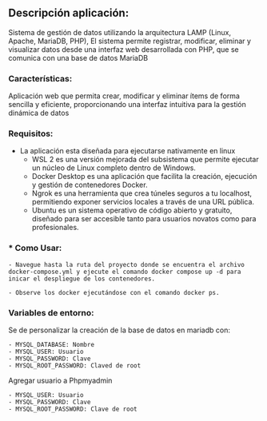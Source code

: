 ## Descripción aplicación:
Sistema de gestión de datos utilizando la arquitectura LAMP (Linux, Apache, MariaDB, PHP), El sistema permite registrar, modificar, eliminar y visualizar datos desde una interfaz web desarrollada con PHP, que se comunica con una base de datos MariaDB
### Características:
Aplicación web que permita crear, modificar y eliminar ítems de forma sencilla y eficiente, proporcionando una interfaz intuitiva para la gestión dinámica de datos
### Requisitos:
* La aplicación esta diseñada para ejecutarse nativamente en linux 
    - WSL 2 es una versión mejorada del subsistema que permite ejecutar un núcleo de Linux completo dentro de Windows. 
    - Docker Desktop es una aplicación que facilita la creación, ejecución y gestión de contenedores Docker. 
    - Ngrok es una herramienta que crea túneles seguros a tu localhost, permitiendo exponer servicios locales a través de una URL pública. 
    - Ubuntu es un sistema operativo de código abierto y gratuito, diseñado para ser accesible tanto para usuarios novatos como para profesionales.

### * Como Usar:

    - Navegue hasta la ruta del proyecto donde se encuentra el archivo docker-compose.yml y ejecute el comando docker compose up -d para inicar el despliegue de los contenedores.

    - Observe los docker ejecutándose con el comando docker ps.

### Variables de entorno:

Se de personalizar la creación de la base de datos en mariadb con:

    - MYSQL_DATABASE: Nombre 
    - MYSQL_USER: Usuario 
    - MYSQL_PASSWORD: Clave 
    - MYSQL_ROOT_PASSWORD: Claved de root
	
Agregar usuario a Phpmyadmin

    - MYSQL_USER: Usuario 
    - MYSQL_PASSWORD: Clave 
    - MYSQL_ROOT_PASSWORD: Clave de root
